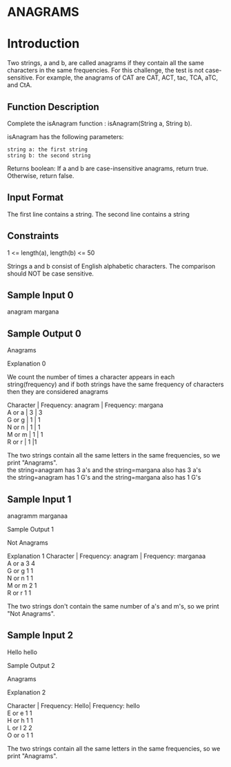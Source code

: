 # ANAGRAMS


# Introduction 

Two strings, a and b, are called anagrams if they contain all the same characters in the same frequencies. For this challenge, the test is not case-sensitive. For example, the anagrams of CAT are CAT, ACT, tac, TCA, aTC, and CtA.

## Function Description

Complete the isAnagram function : isAnagram(String a, String b).

isAnagram has the following parameters:

    string a: the first string
    string b: the second string

Returns boolean: If a and b are case-insensitive anagrams, return true. Otherwise, return false.

## Input Format

The first line contains a string. The second line contains a string


## Constraints

1 <= length(a), length(b) <= 50

Strings a and b consist of English alphabetic characters. The comparison should NOT be case sensitive.

## Sample Input 0

anagram
margana

## Sample Output 0

Anagrams

Explanation 0

We count the number of times a character appears in each string(frequency) and if both strings 
have the same frequency of characters then they are considered anagrams

Character |	Frequency: anagram |	Frequency: margana <br>
A or a |	3 | 3 <br>
G or g 	| 1  |	1 <br>
N or n 	| 1 |	1 <br>
M or m 	| 1 |	1 <br>
R or r 	| 1 |1 <br>

The two strings contain all the same letters in the same frequencies, so we print "Anagrams". <br>
the string=anagram has 3 a's and the string=margana also has 3 a's <br>
the string=anagram has 1 G's and the string=margana also has 1 G's

## Sample Input 1

anagramm
marganaa

Sample Output 1

Not Anagrams

Explanation 1
Character 	| Frequency: anagram |  	Frequency: marganaa <br>
A or a 	3 	4 <br>
G or g 	1 	1 <br>
N or n 	1 	1 <br>
M or m 	2 	1 <br>
R or r 	1 	1 <br>

The two strings don't contain the same number of a's and m's, so we print "Not Anagrams".

## Sample Input 2

Hello
hello

Sample Output 2

Anagrams

Explanation 2


Character 	| Frequency: Hello|  	Frequency: hello <br>
E or e 	1 	1 <br>
H or h 	1 	1 <br>
L or l 	2 	2 <br>
O or o 	1 	1 <br>

The two strings contain all the same letters in the same frequencies, so we print "Anagrams".